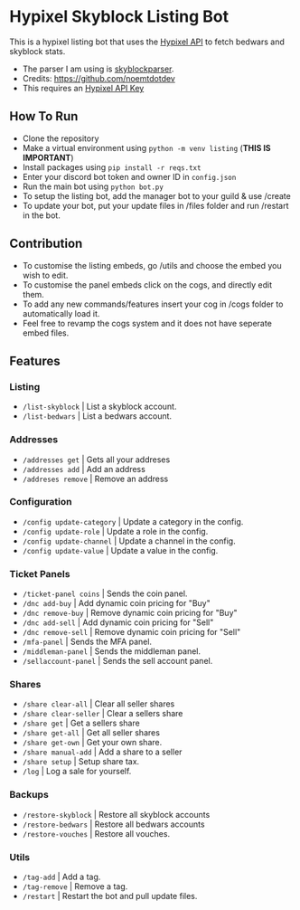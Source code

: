 # Hypixel Skyblock Listing Bot
This is a hypixel listing bot that uses the [Hypixel API](https://developer.hypixel.net/) to fetch bedwars and skyblock stats.
- The parser I am using is [skyblockparser](https://github.com/noemt-studios/skyblockparser).
- Credits: https://github.com/noemtdotdev
- This requires an [Hypixel API Key](https://developer.hypixel.net/)
## How To Run
- Clone the repository
- Make a virtual environment using `python -m venv listing` (**THIS IS IMPORTANT**)
- Install packages using `pip install -r reqs.txt`
- Enter your discord bot token and owner ID in `config.json`
- Run the main bot using `python bot.py`
- To setup the listing bot, add the manager bot to your guild & use /create
- To update your bot, put your update files in /files folder and run /restart in the bot.
## Contribution
- To customise the listing embeds, go /utils and choose the embed you wish to edit.
- To customise the panel embeds click on the cogs, and directly edit them.
- To add any new commands/features insert your cog in /cogs folder to automatically load it.
- Feel free to revamp the cogs system and it does not have seperate embed files.
## Features
### Listing
- `/list-skyblock` | List a skyblock account.
- `/list-bedwars` | List a bedwars account.
### Addresses
- `/addresses get` | Gets all your addreses
- `/addresses add` | Add an address
- `/addreses remove` | Remove an address
### Configuration
- `/config update-category` | Update a category in the config.
- `/config update-role` | Update a role in the config.
- `/config update-channel` | Update a channel in the config.
- `/config update-value` | Update a value in the config.
### Ticket Panels
- `/ticket-panel coins` | Sends the coin panel.
- `/dnc add-buy` | Add dynamic coin pricing for "Buy"
- `/dnc remove-buy` | Remove dynamic coin pricing for "Buy"
- `/dnc add-sell` | Add dynamic coin pricing for "Sell"
- `/dnc remove-sell` | Remove dynamic coin pricing for "Sell"
- `/mfa-panel` | Sends the MFA panel.
- `/middleman-panel` | Sends the middleman panel.
- `/sellaccount-panel` | Sends the sell account panel.
### Shares
- `/share clear-all` | Clear all seller shares
- `/share clear-seller` | Clear a sellers share
- `/share get` | Get a sellers share
- `/share get-all` | Get all seller shares
- `/share get-own` | Get your own share.
- `/share manual-add` | Add a share to a seller
- `/share setup` | Setup share tax.
- `/log` | Log a sale for yourself.
### Backups
- `/restore-skyblock` | Restore all skyblock accounts
- `/restore-bedwars` | Restore all bedwars accounts
- `/restore-vouches` | Restore all vouches.
### Utils
- `/tag-add` | Add a tag.
- `/tag-remove` | Remove a tag.
- `/restart` | Restart the bot and pull update files.
